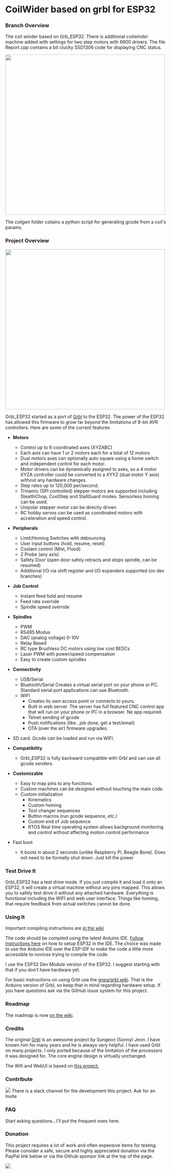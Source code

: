 

# CoilWider based on grbl for ESP32

### Branch Overview

The coil winder based on _Grb_ESP32_. There is additional _coilwinder_ machine added with settings for two step motors with 6600 drivers. The file Report.cpp contains a bit clucky SSD1306 code for displaying CNC status.

<img src="https://github.com/hww/coil_winder_grbl_esp32/blob/main/doc/oled_display.jpg" width="500">

The _coilgen_ folder cotains a python script for generating gcode from a coil's params.

### Project Overview

<img src="https://user-images.githubusercontent.com/189677/93836185-74c27500-fc47-11ea-8bed-5d419974c196.jpg" width="500">

Grbl_ESP32 started as a port of [Grbl](https://github.com/gnea/grbl) to the ESP32. The power of the ESP32 has allowed this firmware to grow far beyond the limitations of 8-bit AVR controllers. Here are some of the current features

- **Motors**
  - Control up to 6 coordinated axes (XYZABC)
  - Each axis can have 1 or 2 motors each for a total of 12 motors
  - Dual motors axes can optionally auto square using a home switch and independent control for each motor.
  - Motor drivers can be dynamically assigned to axes, so a 4 motor XYZA controller could be converted to a XYYZ (dual motor Y axis) without any hardware changes.
  - Step rates up to 120,000 per/second.
  - Trinamic (SPI controlled) stepper motors are supported including StealthChop, CoolStep and StallGuard modes. Sensorless homing can be used.
  - Unipolar stepper motor can be directly driven
  - RC hobby servos can be used as coordinated motors with acceleration and speed control. 
- **Peripherals**
  - Limit/Homing Switches with debouncing
  - User input buttons (hold, resume, reset)
  - Coolant control (Mist, Flood)
  - Z Probe (any axis)
  - Safety Door (open door safely retracts and stops spindle, can be resumed)
  - Additional I/O via shift register and I/O expanders supported (on dev branches)
- **Job Control**
  - Instant feed hold and resume
  - Feed rate override
  - Spindle speed override
- **Spindles**
  - PWM
  - RS485 Modus
  - DAC (analog voltage) 0-10V
  - Relay Based
  - RC type Brushless DC motors using low cost BESCs
  - Laser PWM with power/speed compensation
  - Easy to create custom spindles
- **Connectivity**
  - USB/Serial
  - Bluetooth/Serial Creates a virtual serial port on your phone or PC. Standard serial port applications can use Bluetooth.
  - WIFI
    - Creates its own access point or connects to yours.
    - Built in web server. The server has full featured CNC control app that will run on your phone or PC in a browser. No app required.
    - Telnet sending of gcode
    - Push notifications (like...job done, get a text/email)
    - OTA (over the air) firmware upgrades.
- SD card. Gcode can be loaded and run via WIFI.
- **Compatibility** 
  - Grbl_ESP32 is fully backward compatible with Grbl and can use all gcode senders.
- **Customizable**
  - Easy to map pins to any functions.  
  - Custom machines can be designed without touching the main code.   
  - Custom initialization
    - Kinematics
    - Custom homing
    - Tool changer sequences
    - Button macros (run gcode sequence, etc.)
    - Custom end of Job sequence
    - RTOS Real time operating system allows background monitoring and  control without affecting motion control performance
  
- Fast boot
  
  - It boots in about 2 seconds (unlike Raspberry Pi, Beagle Bone). Does not need to be formally shut down. Just kill the power

### Test Drive It

Grbl_ESP32 has a test drive mode. If you just compile it and load it onto an ESP32, it will create a virtual machine without any pins mapped. This allows you to safely test drive it without any attached hardware. Everything is functional including the WIFI and web user interface. Things like homing, that require feedback from actual switches cannot be done.

### Using It

Important compiling instructions are [in the wiki](https://github.com/bdring/Grbl_Esp32/wiki/Compiling-the-firmware)

The code should be compiled using the latest Arduino IDE. [Follow instructions here](https://github.com/espressif/arduino-esp32) on how to setup ESP32 in the IDE. The choice was made to use the Arduino IDE over the ESP-IDF to make the code a little more accessible to novices trying to compile the code.

I use the ESP32 Dev Module version of the ESP32. I suggest starting with that if you don't have hardware yet.

For basic instructions on using Grbl use the [gnea/grbl wiki](https://github.com/gnea/grbl/wiki). That is the Arduino version of Grbl, so keep that in mind regarding hardware setup. If you have questions ask via the GitHub issue system for this project.

### Roadmap

The roadmap is now [on the wiki](https://github.com/bdring/Grbl_Esp32/wiki/Development-Roadmap).

### Credits

The original [Grbl](https://github.com/gnea/grbl) is an awesome project by Sungeon (Sonny) Jeon. I have known him for many years and he is always very helpful. I have used Grbl on many projects. I only ported because of the limitation of the processors it was designed for. The core engine design is virtually unchanged.

The Wifi and WebUI is based on [this project.](https://github.com/luc-github/ESP3D-WEBUI)  

### Contribute

![](http://www.buildlog.net/blog/wp-content/uploads/2018/07/slack_hash_128.png)   There is a slack channel for the development this project. Ask for an Invite

### FAQ

Start asking questions...I'll put the frequent ones here.



### <a name="donation"></a>Donation

This project requires a lot of work and often expensive items for testing. Please consider a safe, secure and highly appreciated donation via the PayPal link below or via the Github sponsor link at the top of the page.

[![](https://www.paypalobjects.com/en_US/i/btn/btn_donateCC_LG.gif)](https://www.paypal.com/cgi-bin/webscr?cmd=_s-xclick&hosted_button_id=TKNJ9Z775VXB2)

